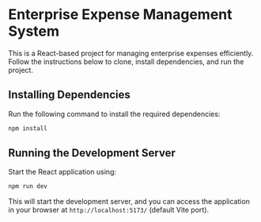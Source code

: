 # Enterprise Expense Management System

This is a React-based project for managing enterprise expenses efficiently. Follow the instructions below to clone, install dependencies, and run the project.

## Installing Dependencies

Run the following command to install the required dependencies:

```sh
npm install
```

## Running the Development Server

Start the React application using:

```sh
npm run dev
```

This will start the development server, and you can access the application in your browser at `http://localhost:5173/` (default Vite port).
